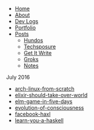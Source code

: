 <!--- HELLO WORLD!!! 
  this page was GENERATED by some tasks.clj!
  so-mind-ya-bizniz. --->




* [Home](/)
* [About](/about.md)
* [Dev Logs](/devlogs/)
* [Portfolio](/portfolio/)
* [Posts](/posts/)
  * [Hundos](/posts/100-worders/)
  * [Techsposure](/posts/techsposure/)
  * [Get It Write](/posts/getitwrite/)
  * [Groks](/posts/groks/)
  * [Notes](/posts/notes/)




July 2016


* [arch-linux-from-scratch](/posts/groks/2016-07-18-arch-linux-from-scratch.md)
* [elixir-should-take-over-world](/posts/groks/2016-07-17-elixir-should-take-over-world.md)
* [elm-game-in-five-days](/posts/groks/2016-07-12-elm-game-in-five-days.md)
* [evolution-of-consciousness](/posts/groks/2016-07-03-evolution-of-consciousness.md)
* [facebook-haxl](/posts/groks/2016-07-03-facebook-haxl.md)
* [learn-you-a-haskell](/posts/groks/2016-07-03-learn-you-a-haskell.md)